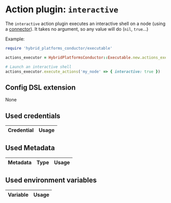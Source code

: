 # Action plugin: `interactive`

The `interactive` action plugin executes an interactive shell on a node (using a [connector](../connector)).
It takes no argument, so any value will do (`nil`, `true`...)

Example:
```ruby
require 'hybrid_platforms_conductor/executable'

actions_executor = HybridPlatformsConductor::Executable.new.actions_executor

# Launch an interactive shell
actions_executor.execute_actions('my_node' => { interactive: true })
```

## Config DSL extension

None

## Used credentials

| Credential | Usage
| --- | --- |

## Used Metadata

| Metadata | Type | Usage
| --- | --- | --- |

## Used environment variables

| Variable | Usage
| --- | --- |
